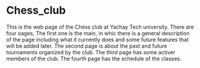 # Chess_club
This is the web page of the Chess club at Yachay Tech university. There are four oages, The first one is the main, in whic there is a general description of the page including what it currently does and some future features that will be added later. The second page is about the past and future tournaments organized by the club. The third page has some activer members of the club. The fourth page has the schedule of the classes.
